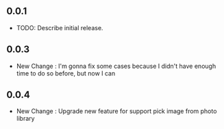 ## 0.0.1

- TODO: Describe initial release.

## 0.0.3

- New Change : I'm gonna fix some cases because I didn't have enough time to do so before, but now I can

## 0.0.4 

- New Change : Upgrade new feature for support pick image from photo library
